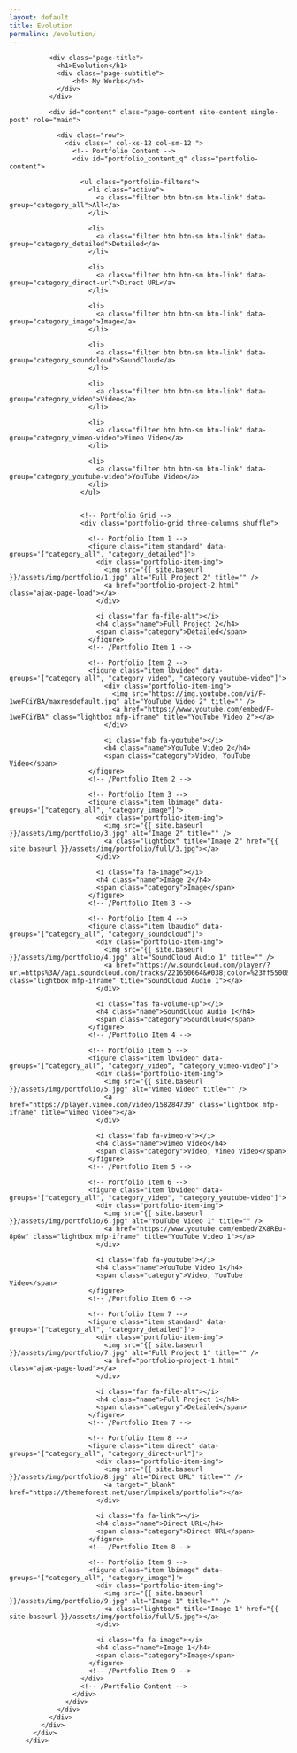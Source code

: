 ```yaml
---
layout: default
title: Evolution
permalink: /evolution/
---
```


<div id="main" class="site-main">
          <div id="main-content" class="single-page-content">
            <div id="primary" class="content-area">

              <div class="page-title">
                <h1>Evolution</h1>
                <div class="page-subtitle">
                    <h4> My Works</h4>
                </div>
              </div>

              <div id="content" class="page-content site-content single-post" role="main">

                <div class="row">
                  <div class=" col-xs-12 col-sm-12 ">
                    <!-- Portfolio Content -->
                    <div id="portfolio_content_q" class="portfolio-content">

                      <ul class="portfolio-filters">
                        <li class="active">
                          <a class="filter btn btn-sm btn-link" data-group="category_all">All</a>
                        </li>
                        
                        <li>
                          <a class="filter btn btn-sm btn-link" data-group="category_detailed">Detailed</a>
                        </li>
                        
                        <li>
                          <a class="filter btn btn-sm btn-link" data-group="category_direct-url">Direct URL</a>
                        </li>
                        
                        <li>
                          <a class="filter btn btn-sm btn-link" data-group="category_image">Image</a>
                        </li>
                        
                        <li>
                          <a class="filter btn btn-sm btn-link" data-group="category_soundcloud">SoundCloud</a>
                        </li>

                        <li>
                          <a class="filter btn btn-sm btn-link" data-group="category_video">Video</a>
                        </li>
                        
                        <li>
                          <a class="filter btn btn-sm btn-link" data-group="category_vimeo-video">Vimeo Video</a>
                        </li>
                        
                        <li>
                          <a class="filter btn btn-sm btn-link" data-group="category_youtube-video">YouTube Video</a>
                        </li>
                      </ul>
      
      
                      <!-- Portfolio Grid -->
                      <div class="portfolio-grid three-columns shuffle">

                        <!-- Portfolio Item 1 -->
                        <figure class="item standard" data-groups='["category_all", "category_detailed"]'>
                          <div class="portfolio-item-img">
                            <img src="{{ site.baseurl }}/assets/img/portfolio/1.jpg" alt="Full Project 2" title="" />
                            <a href="portfolio-project-2.html" class="ajax-page-load"></a>
                          </div>

                          <i class="far fa-file-alt"></i>
                          <h4 class="name">Full Project 2</h4>
                          <span class="category">Detailed</span>
                        </figure>
                        <!-- /Portfolio Item 1 -->

                        <!-- Portfolio Item 2 -->
                        <figure class="item lbvideo" data-groups='["category_all", "category_video", "category_youtube-video"]'>
                            <div class="portfolio-item-img">
                              <img src="https://img.youtube.com/vi/F-1weFCiYBA/maxresdefault.jpg" alt="YouTube Video 2" title="" />
                              <a href="https://www.youtube.com/embed/F-1weFCiYBA" class="lightbox mfp-iframe" title="YouTube Video 2"></a>
                            </div>

                            <i class="fab fa-youtube"></i>
                            <h4 class="name">YouTube Video 2</h4>
                            <span class="category">Video, YouTube Video</span>
                        </figure>
                        <!-- /Portfolio Item 2 -->

                        <!-- Portfolio Item 3 -->
                        <figure class="item lbimage" data-groups='["category_all", "category_image"]'>
                          <div class="portfolio-item-img">
                            <img src="{{ site.baseurl }}/assets/img/portfolio/3.jpg" alt="Image 2" title="" />
                            <a class="lightbox" title="Image 2" href="{{ site.baseurl }}/assets/img/portfolio/full/3.jpg"></a>
                          </div>

                          <i class="fa fa-image"></i>
                          <h4 class="name">Image 2</h4>
                          <span class="category">Image</span>
                        </figure>
                        <!-- /Portfolio Item 3 -->

                        <!-- Portfolio Item 4 -->
                        <figure class="item lbaudio" data-groups='["category_all", "category_soundcloud"]'>
                          <div class="portfolio-item-img">
                            <img src="{{ site.baseurl }}/assets/img/portfolio/4.jpg" alt="SoundCloud Audio 1" title="" />
                            <a href="https://w.soundcloud.com/player/?url=https%3A//api.soundcloud.com/tracks/221650664&#038;color=%23ff5500&#038;auto_play=false&#038;hide_related=false&#038;show_comments=true&#038;show_user=true&#038;show_reposts=false&#038;show_teaser=true&#038;visual=true" class="lightbox mfp-iframe" title="SoundCloud Audio 1"></a>
                          </div>

                          <i class="fas fa-volume-up"></i>
                          <h4 class="name">SoundCloud Audio 1</h4>
                          <span class="category">SoundCloud</span>
                        </figure>
                        <!-- /Portfolio Item 4 -->
               
                        <!-- Portfolio Item 5 -->
                        <figure class="item lbvideo" data-groups='["category_all", "category_video", "category_vimeo-video"]'>
                          <div class="portfolio-item-img">
                            <img src="{{ site.baseurl }}/assets/img/portfolio/5.jpg" alt="Vimeo Video" title="" />
                            <a href="https://player.vimeo.com/video/158284739" class="lightbox mfp-iframe" title="Vimeo Video"></a>
                          </div>

                          <i class="fab fa-vimeo-v"></i>
                          <h4 class="name">Vimeo Video</h4>
                          <span class="category">Video, Vimeo Video</span>
                        </figure>
                        <!-- /Portfolio Item 5 -->

                        <!-- Portfolio Item 6 -->
                        <figure class="item lbvideo" data-groups='["category_all", "category_video", "category_youtube-video"]'>
                          <div class="portfolio-item-img">
                            <img src="{{ site.baseurl }}/assets/img/portfolio/6.jpg" alt="YouTube Video 1" title="" />
                            <a href="https://www.youtube.com/embed/ZK8REu-8pGw" class="lightbox mfp-iframe" title="YouTube Video 1"></a>
                          </div>

                          <i class="fab fa-youtube"></i>
                          <h4 class="name">YouTube Video 1</h4>
                          <span class="category">Video, YouTube Video</span>
                        </figure>
                        <!-- /Portfolio Item 6 -->

                        <!-- Portfolio Item 7 -->
                        <figure class="item standard" data-groups='["category_all", "category_detailed"]'>
                          <div class="portfolio-item-img">
                            <img src="{{ site.baseurl }}/assets/img/portfolio/7.jpg" alt="Full Project 1" title="" />
                            <a href="portfolio-project-1.html" class="ajax-page-load"></a>
                          </div>

                          <i class="far fa-file-alt"></i>
                          <h4 class="name">Full Project 1</h4>
                          <span class="category">Detailed</span>
                        </figure>
                        <!-- /Portfolio Item 7 -->

                        <!-- Portfolio Item 8 -->
                        <figure class="item direct" data-groups='["category_all", "category_direct-url"]'>
                          <div class="portfolio-item-img">
                            <img src="{{ site.baseurl }}/assets/img/portfolio/8.jpg" alt="Direct URL" title="" />
                            <a target="_blank" href="https://themeforest.net/user/lmpixels/portfolio"></a>
                          </div>

                          <i class="fa fa-link"></i>
                          <h4 class="name">Direct URL</h4>
                          <span class="category">Direct URL</span>
                        </figure>
                        <!-- /Portfolio Item 8 -->

                        <!-- Portfolio Item 9 -->
                        <figure class="item lbimage" data-groups='["category_all", "category_image"]'>
                          <div class="portfolio-item-img">
                            <img src="{{ site.baseurl }}/assets/img/portfolio/9.jpg" alt="Image 1" title="" />
                            <a class="lightbox" title="Image 1" href="{{ site.baseurl }}/assets/img/portfolio/full/5.jpg"></a>
                          </div>

                          <i class="fa fa-image"></i>
                          <h4 class="name">Image 1</h4>
                          <span class="category">Image</span>
                        </figure>
                        <!-- /Portfolio Item 9 -->
                      </div>
                      <!-- /Portfolio Content -->
                    </div>
                  </div>
                </div>
              </div>
            </div>
          </div>
        </div>